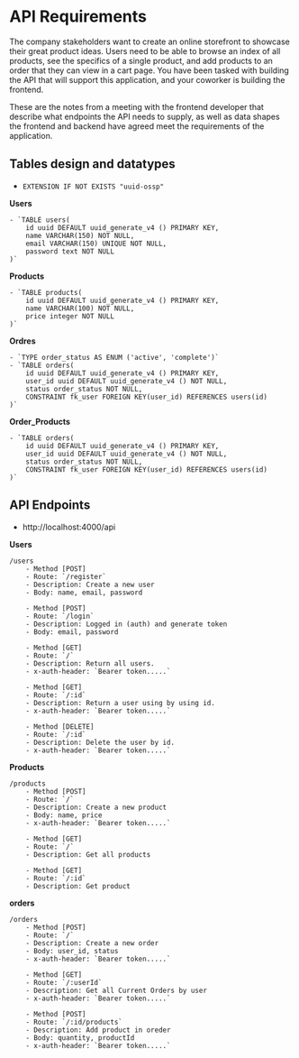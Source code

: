 # API Requirements 
The company stakeholders want to create an online storefront to showcase their great product ideas. Users need to be able to browse an index of all products, see the specifics of a single product, and add products to an order that they can view in a cart page. You have been tasked with building the API that will support this application, and your coworker is building the frontend.

These are the notes from a meeting with the frontend developer that describe what endpoints the API needs to supply, as well as data shapes the frontend and backend have agreed meet the requirements of the application. 

## Tables design and datatypes

- `EXTENSION IF NOT EXISTS "uuid-ossp"`

**Users**

    - `TABLE users(
        id uuid DEFAULT uuid_generate_v4 () PRIMARY KEY,
        name VARCHAR(150) NOT NULL,
        email VARCHAR(150) UNIQUE NOT NULL,
        password text NOT NULL
    )`

**Products**

    - `TABLE products(
        id uuid DEFAULT uuid_generate_v4 () PRIMARY KEY,
        name VARCHAR(100) NOT NULL,
        price integer NOT NULL
    )`

**Ordres**

    - `TYPE order_status AS ENUM ('active', 'complete')`
    - `TABLE orders(
        id uuid DEFAULT uuid_generate_v4 () PRIMARY KEY,
        user_id uuid DEFAULT uuid_generate_v4 () NOT NULL,
        status order_status NOT NULL,
        CONSTRAINT fk_user FOREIGN KEY(user_id) REFERENCES users(id)
    )`

**Order_Products**

    - `TABLE orders(
        id uuid DEFAULT uuid_generate_v4 () PRIMARY KEY,
        user_id uuid DEFAULT uuid_generate_v4 () NOT NULL,
        status order_status NOT NULL,
        CONSTRAINT fk_user FOREIGN KEY(user_id) REFERENCES users(id)
    )`

## API Endpoints
- http://localhost:4000/api

**Users**
    
    /users
        - Method [POST]
        - Route: `/register`
        - Description: Create a new user
        - Body: name, email, password

        - Method [POST]
        - Route: `/login`
        - Description: Logged in (auth) and generate token
        - Body: email, password

        - Method [GET]
        - Route: `/`
        - Description: Return all users.
        - x-auth-header: `Bearer token.....`

        - Method [GET]
        - Route: `/:id`
        - Description: Return a user using by using id.
        - x-auth-header: `Bearer token.....`
    
        - Method [DELETE]
        - Route: `/:id`
        - Description: Delete the user by id.
        - x-auth-header: `Bearer token.....`

**Products**

    /products
        - Method [POST]
        - Route: `/`
        - Description: Create a new product
        - Body: name, price
        - x-auth-header: `Bearer token.....`
    
        - Method [GET]
        - Route: `/`
        - Description: Get all products
    
        - Method [GET]
        - Route: `/:id`
        - Description: Get product

**orders**

    /orders
        - Method [POST]
        - Route: `/`
        - Description: Create a new order
        - Body: user_id, status
        - x-auth-header: `Bearer token.....`

        - Method [GET]
        - Route: `/:userId`
        - Description: Get all Current Orders by user
        - x-auth-header: `Bearer token.....`

        - Method [POST]
        - Route: `/:id/products`
        - Description: Add product in oreder
        - Body: quantity, productId
        - x-auth-header: `Bearer token.....`